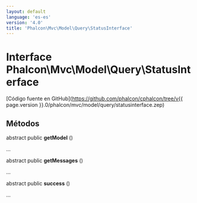 ```yaml
---
layout: default
language: 'es-es'
version: '4.0'
title: 'Phalcon\Mvc\Model\Query\StatusInterface'
---
```


# Interface **Phalcon\Mvc\Model\Query\StatusInterface**

[Código fuente en GitHub](https://github.com/phalcon/cphalcon/tree/v{{ page.version }}.0/phalcon/mvc/model/query/statusinterface.zep)

## Métodos

abstract public **getModel** ()

...

abstract public **getMessages** ()

...

abstract public **success** ()

...